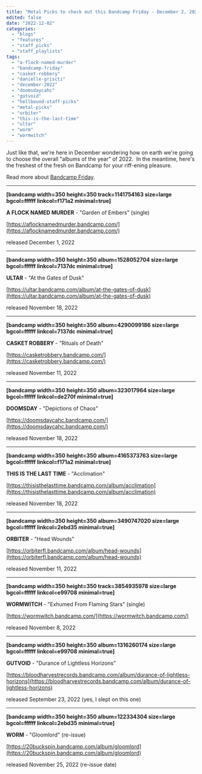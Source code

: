 ```yaml
---
title: "Metal Picks to check out this Bandcamp Friday - December 2, 2022"
edited: false
date: "2022-12-02"
categories:
  - "blogs"
  - "features"
  - "staff_picks"
  - "staff_playlists"
tags:
  - "a-flock-named-murder"
  - "bandcamp-friday"
  - "casket-robbery"
  - "danielle-griscti"
  - "december-2022"
  - "doomsdaycahc"
  - "gutvoid"
  - "hellbound-staff-picks"
  - "metal-picks"
  - "orbiter"
  - "this-is-the-last-time"
  - "ultar"
  - "worm"
  - "wormwitch"
---
```


Just like that, we're here in December wondering how on earth we're going to choose the overall "albums of the year" of 2022.  In the meantime, here's the freshest of the fresh on Bandcamp for your riff-ening pleasure.

Read more about [Bandcamp Friday](https://isitbandcampfriday.com/).

* * *

**\[bandcamp width=350 height=350 track=1141754163 size=large bgcol=ffffff linkcol=f171a2 minimal=true\]**

**A FLOCK NAMED MURDER** - "Garden of Embers" (single)

[https://aflocknamedmurder.bandcamp.com/](https://aflocknamedmurder.bandcamp.com/)

released December 1, 2022

* * *

**\[bandcamp width=350 height=350 album=1528052704 size=large bgcol=ffffff linkcol=7137dc minimal=true\]**

**ULTAR** - "At the Gates of Dusk"

[https://ultar.bandcamp.com/album/at-the-gates-of-dusk](https://ultar.bandcamp.com/album/at-the-gates-of-dusk)

released November 18, 2022

* * *

**\[bandcamp width=350 height=350 album=4290099186 size=large bgcol=ffffff linkcol=7137dc minimal=true\]**

**CASKET ROBBERY** - "Rituals of Death"

[https://casketrobbery.bandcamp.com/](https://casketrobbery.bandcamp.com/)

released November 11, 2022

* * *

**\[bandcamp width=350 height=350 album=323017964 size=large bgcol=ffffff linkcol=de270f minimal=true\]**

**DOOMSDAY** - "Depictions of Chaos"

[https://doomsdaycahc.bandcamp.com/](https://doomsdaycahc.bandcamp.com/)

released November 18, 2022

* * *

**\[bandcamp width=350 height=350 album=4165373763 size=large bgcol=ffffff linkcol=f171a2 minimal=true\]**

**THIS IS THE LAST TIME** - "Acclimation"

[https://thisisthelasttime.bandcamp.com/album/acclimation](https://thisisthelasttime.bandcamp.com/album/acclimation)

released November 18, 2022

* * *

**\[bandcamp width=350 height=350 album=3490747020 size=large bgcol=ffffff linkcol=2ebd35 minimal=true\]**

**ORBITER** - "Head Wounds"

[https://orbiterfl.bandcamp.com/album/head-wounds](https://orbiterfl.bandcamp.com/album/head-wounds)

released November 11, 2022

* * *

**\[bandcamp width=350 height=350 track=3854935978 size=large bgcol=ffffff linkcol=e99708 minimal=true\]**

**WORMWITCH** - "Exhumed From Flaming Stars" (single)

[https://wormwitch.bandcamp.com/](https://wormwitch.bandcamp.com/)

released November 8, 2022

* * *

**\[bandcamp width=350 height=350 album=1316260174 size=large bgcol=ffffff linkcol=e99708 minimal=true\]**

**GUTVOID** - "Durance of Lightless Horizons"

[https://bloodharvestrecords.bandcamp.com/album/durance-of-lightless-horizons](https://bloodharvestrecords.bandcamp.com/album/durance-of-lightless-horizons)

released September 23, 2022 (yes, I slept on this one)

* * *

**\[bandcamp width=350 height=350 album=122334304 size=large bgcol=ffffff linkcol=2ebd35 minimal=true\]**

**WORM** - "Gloomlord" (re-issue)

[https://20buckspin.bandcamp.com/album/gloomlord](https://20buckspin.bandcamp.com/album/gloomlord)

released November 25, 2022 (re-issue date)
